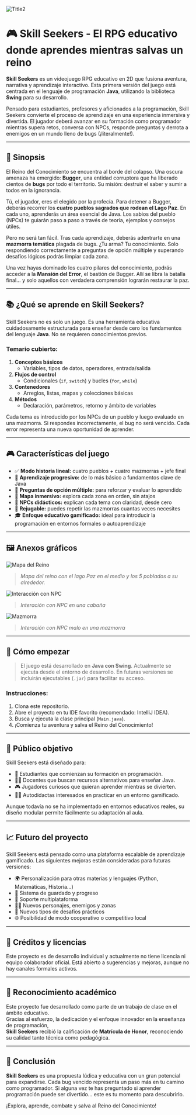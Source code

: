 ![Title2](https://github.com/user-attachments/assets/f933d036-b3df-42e8-9416-c9015d8500b0)

# 🎮 Skill Seekers - El RPG educativo donde aprendes mientras salvas un reino

**Skill Seekers** es un videojuego RPG educativo en 2D que fusiona aventura, narrativa y aprendizaje interactivo. Esta primera versión del juego está centrada en el lenguaje de programación **Java**, utilizando la biblioteca **Swing** para su desarrollo.

Pensado para estudiantes, profesores y aficionados a la programación, Skill Seekers convierte el proceso de aprendizaje en una experiencia inmersiva y divertida. El jugador deberá avanzar en su formación como programador mientras supera retos, conversa con NPCs, responde preguntas y derrota a enemigos en un mundo lleno de bugs (¡literalmente!).

---

## 🌟 Sinopsis

El Reino del Conocimiento se encuentra al borde del colapso. Una oscura amenaza ha emergido: **Bugger**, una entidad corruptora que ha liberado cientos de **bugs** por todo el territorio. Su misión: destruir el saber y sumir a todos en la ignorancia.

Tú, el jugador, eres el elegido por la profecía. Para detener a Bugger, deberás recorrer los **cuatro pueblos sagrados que rodean el Lago Paz**. En cada uno, aprenderás un área esencial de Java. Los sabios del pueblo (NPCs) te guiarán paso a paso a través de teoría, ejemplos y consejos útiles.

Pero no será tan fácil. Tras cada aprendizaje, deberás adentrarte en una **mazmorra temática** plagada de bugs. ¿Tu arma? Tu conocimiento. Solo respondiendo correctamente a preguntas de opción múltiple y superando desafíos lógicos podrás limpiar cada zona.

Una vez hayas dominado los cuatro pilares del conocimiento, podrás acceder a la **Mansión del Error**, el bastión de Bugger. Allí se libra la batalla final… y solo aquellos con verdadera comprensión lograrán restaurar la paz.

---

## 📚 ¿Qué se aprende en Skill Seekers?

Skill Seekers no es solo un juego. Es una herramienta educativa cuidadosamente estructurada para enseñar desde cero los fundamentos del lenguaje **Java**. No se requieren conocimientos previos.

### Temario cubierto:

1. **Conceptos básicos**
   - Variables, tipos de datos, operadores, entrada/salida
2. **Flujos de control**
   - Condicionales (`if`, `switch`) y bucles (`for`, `while`)
3. **Contenedores**
   - Arreglos, listas, mapas y colecciones básicas
4. **Métodos**
   - Declaración, parámetros, retorno y ámbito de variables

Cada tema es introducido por los NPCs de un pueblo y luego evaluado en una mazmorra. Si respondes incorrectamente, el bug no será vencido. Cada error representa una nueva oportunidad de aprender.

---

## 🎮 Características del juego

- ✅ **Modo historia lineal:** cuatro pueblos + cuatro mazmorras + jefe final
- 📖 **Aprendizaje progresivo:** de lo más básico a fundamentos clave de Java
- 🧠 **Preguntas de opción múltiple:** para reforzar y evaluar lo aprendido
- 🧭 **Mapa inmersivo:** explora cada zona en orden, sin atajos
- 👥 **NPCs didácticos:** explican cada tema con claridad, desde cero
- 🔄 **Rejugable:** puedes repetir las mazmorras cuantas veces necesites
- 🎓 **Enfoque educativo gamificado:** ideal para introducir la programación en entornos formales o autoaprendizaje

---

## 🖼️ Anexos gráficos

![Mapa del Reino](https://github.com/user-attachments/assets/2ac1c241-b202-4ae7-a845-c027ecefe907)
> *Mapa del reino con el lago Paz en el medio y los 5 poblados a su alrededor.*

![Interacción con NPC](https://github.com/user-attachments/assets/40d2f551-d3a6-4c3b-b581-16d58300d0f0)
> *Interación con NPC en una cabaña*

![Mazmorra](https://github.com/user-attachments/assets/6cd6be33-7f57-4c00-9107-978cc58400cc)
> *Interación con NPC malo en una mazmorra*


---

## 🚀 Cómo empezar

> El juego está desarrollado en **Java con Swing**. Actualmente se ejecuta desde el entorno de desarrollo. En futuras versiones se incluirán ejecutables (`.jar`) para facilitar su acceso.

### Instrucciones:

1. Clona este repositorio.
2. Abre el proyecto en tu IDE favorito (recomendado: IntelliJ IDEA).
3. Busca y ejecuta la clase principal (`Main.java`).
4. ¡Comienza tu aventura y salva el Reino del Conocimiento!

---

## 👥 Público objetivo

Skill Seekers está diseñado para:

- 👶 Estudiantes que comienzan su formación en programación.
- 👨‍🏫 Docentes que buscan recursos alternativos para enseñar Java.
- 🎮 Jugadores curiosos que quieran aprender mientras se divierten.
- 👨‍💻 Autodidactas interesados en practicar en un entorno gamificado.

Aunque todavía no se ha implementado en entornos educativos reales, su diseño modular permite fácilmente su adaptación al aula.

---

## 📈 Futuro del proyecto

Skill Seekers está pensado como una plataforma escalable de aprendizaje gamificado. Las siguientes mejoras están consideradas para futuras versiones:

- 🌍 Personalización para otras materias y lenguajes (Python, Matemáticas, Historia…)
- 💾 Sistema de guardado y progreso
- 🔧 Soporte multiplataforma
- 🧙‍♂️ Nuevos personajes, enemigos y zonas
- 🧩 Nuevos tipos de desafíos prácticos
- 🌐 Posibilidad de modo cooperativo o competitivo local

---
## 🤝 Créditos y licencias
Este proyecto es de desarrollo individual y actualmente no tiene licencia ni equipo colaborador oficial. Está abierto a sugerencias y mejoras, aunque no hay canales formales activos.

---

## 🏅 Reconocimiento académico

Este proyecto fue desarrollado como parte de un trabajo de clase en el ámbito educativo.  
Gracias al esfuerzo, la dedicación y el enfoque innovador en la enseñanza de programación,  
**Skill Seekers** recibió la calificación de **Matrícula de Honor**, reconociendo su calidad tanto técnica como pedagógica.

---

## 📌 Conclusión

**Skill Seekers** es una propuesta lúdica y educativa con un gran potencial para expandirse. Cada bug vencido representa un paso más en tu camino como programador. Si alguna vez te has preguntado si aprender programación puede ser divertido... este es tu momento para descubrirlo.

¡Explora, aprende, combate y salva al Reino del Conocimiento!
